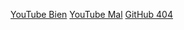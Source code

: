 [YouTube Bien](https://www.youtube.com/watch?v=zT5yR2E-GGU)
[YouTube Mal](https://www.yotuve.com/watch?v=zT5yR2E-GGU)
[GitHub 404](https://github.com/frankynztein/c)